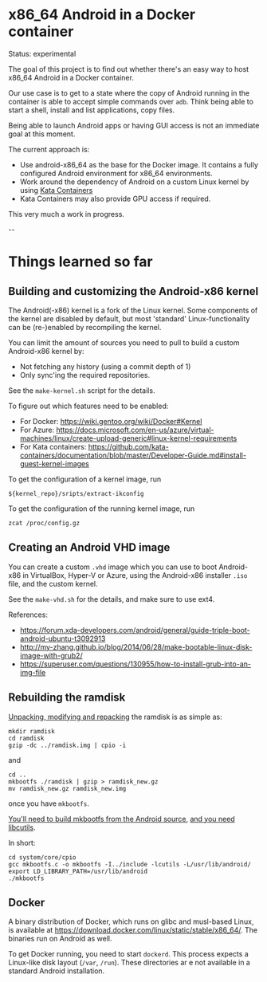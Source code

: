 # x86_64 Android in a Docker container

Status: experimental

The goal of this project is to find out whether there's an easy way to host x86_64 Android in a Docker container.

Our use case is to get to a state where the copy of Android running in the container is able to accept simple commands
over `adb`. Think being able to start a shell, install and list applications, copy files.

Being able to launch Android apps or having GUI access is not an immediate goal at this moment.

The current approach is:
- Use android-x86_64 as the base for the Docker image. It contains a fully configured Android environment for x86_64 environments.
- Work around the dependency of Android on a custom Linux kernel by using [Kata Containers](https://katacontainers.io/)
- Kata Containers may also provide GPU access if required.

This very much a work in progress.

--

# Things learned so far

## Building and customizing the Android-x86 kernel
The Android(-x86) kernel is a fork of the Linux kernel. Some components of the kernel are disabled by default, but most 'standard' Linux-functionality can be (re-)enabled by recompiling the kernel.

You can limit the amount of sources you need to pull to build a custom Android-x86 kernel by:
- Not fetching any history (using a commit depth of 1)
- Only sync'ing the required repositories.

See the `make-kernel.sh` script for the details.

To figure out which features need to be enabled:
- For Docker: https://wiki.gentoo.org/wiki/Docker#Kernel
- For Azure: https://docs.microsoft.com/en-us/azure/virtual-machines/linux/create-upload-generic#linux-kernel-requirements
- For Kata containers: https://github.com/kata-containers/documentation/blob/master/Developer-Guide.md#install-guest-kernel-images

To get the configuration of a kernel image, run

```
${kernel_repo}/sripts/extract-ikconfig
```

To get the configuration of the running kernel image, run

```
zcat /proc/config.gz
```
 
## Creating an Android VHD image

You can create a custom `.vhd` image which you can use to boot Android-x86 in VirtualBox, Hyper-V or Azure, using the Android-x86 installer `.iso` file, and the custom kernel.

See the `make-vhd.sh` for the details, and make sure to use ext4.

References:
- https://forum.xda-developers.com/android/general/guide-triple-boot-android-ubuntu-t3092913
- http://my-zhang.github.io/blog/2014/06/28/make-bootable-linux-disk-image-with-grub2/
- https://superuser.com/questions/130955/how-to-install-grub-into-an-img-file 

## Rebuilding the ramdisk

[Unpacking, modifying and repacking](http://linuxkernel51.blogspot.com/2016/11/unpack-modify-and-repack-ramdiskimg.html) the ramdisk is as simple as:

```
mkdir ramdisk
cd ramdisk
gzip -dc ../ramdisk.img | cpio -i
```

and 

```
cd ..
mkbootfs ./ramdisk | gzip > ramdisk_new.gz
mv ramdisk_new.gz ramdisk_new.img
```

once you have `mkbootfs`.

[You'll need to build mkbootfs from the Android source](https://pete.akeo.ie/2013/10/compiling-and-running-your-own-android.html), [and you need libcutils](https://github.com/pbatard/bootimg-tools/issues/7#issuecomment-312472851).

In short:

```
cd system/core/cpio
gcc mkbootfs.c -o mkbootfs -I../include -lcutils -L/usr/lib/android/
export LD_LIBRARY_PATH=/usr/lib/android
./mkbootfs
```

## Docker

A binary distribution of Docker, which runs on glibc and musl-based Linux, is available at https://download.docker.com/linux/static/stable/x86_64/. The binaries run on Android as well.

To get Docker running, you need to start `dockerd`. This process expects a Linux-like disk layout (`/var`, `/run`). These directories ar e not available in a standard Android installation.
